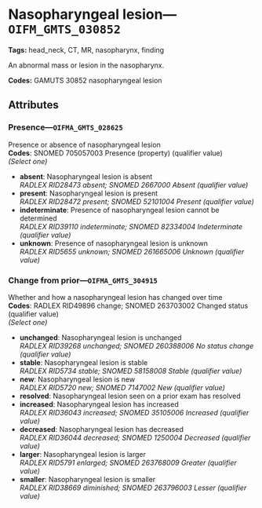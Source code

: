 # Nasopharyngeal lesion—`OIFM_GMTS_030852`

**Tags:** head_neck, CT, MR, nasopharynx, finding

An abnormal mass or lesion in the nasopharynx.

**Codes:** GAMUTS 30852 nasopharyngeal lesion

## Attributes

### Presence—`OIFMA_GMTS_028625`

Presence or absence of nasopharyngeal lesion  
**Codes**: SNOMED 705057003 Presence (property) (qualifier value)  
*(Select one)*

- **absent**: Nasopharyngeal lesion is absent  
_RADLEX RID28473 absent; SNOMED 2667000 Absent (qualifier value)_
- **present**: Nasopharyngeal lesion is present  
_RADLEX RID28472 present; SNOMED 52101004 Present (qualifier value)_
- **indeterminate**: Presence of nasopharyngeal lesion cannot be determined  
_RADLEX RID39110 indeterminate; SNOMED 82334004 Indeterminate (qualifier value)_
- **unknown**: Presence of nasopharyngeal lesion is unknown  
_RADLEX RID5655 unknown; SNOMED 261665006 Unknown (qualifier value)_

### Change from prior—`OIFMA_GMTS_304915`

Whether and how a nasopharyngeal lesion has changed over time  
**Codes**: RADLEX RID49896 change; SNOMED 263703002 Changed status (qualifier value)  
*(Select one)*

- **unchanged**: Nasopharyngeal lesion is unchanged  
_RADLEX RID39268 unchanged; SNOMED 260388006 No status change (qualifier value)_
- **stable**: Nasopharyngeal lesion is stable  
_RADLEX RID5734 stable; SNOMED 58158008 Stable (qualifier value)_
- **new**: Nasopharyngeal lesion is new  
_RADLEX RID5720 new; SNOMED 7147002 New (qualifier value)_
- **resolved**: Nasopharyngeal lesion seen on a prior exam has resolved  
- **increased**: Nasopharyngeal lesion has increased  
_RADLEX RID36043 increased; SNOMED 35105006 Increased (qualifier value)_
- **decreased**: Nasopharyngeal lesion has decreased  
_RADLEX RID36044 decreased; SNOMED 1250004 Decreased (qualifier value)_
- **larger**: Nasopharyngeal lesion is larger  
_RADLEX RID5791 enlarged; SNOMED 263768009 Greater (qualifier value)_
- **smaller**: Nasopharyngeal lesion is smaller  
_RADLEX RID38669 diminished; SNOMED 263796003 Lesser (qualifier value)_